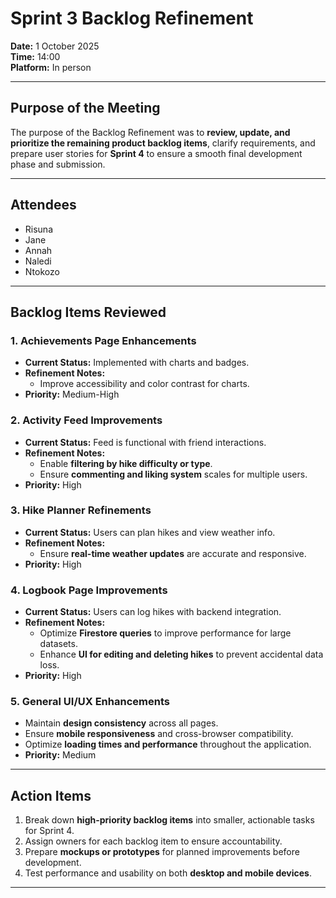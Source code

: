 # Sprint 3 Backlog Refinement 

**Date:** 1 October 2025  
**Time:** 14:00  
**Platform:** In person  

---

## Purpose of the Meeting
The purpose of the Backlog Refinement was to **review, update, and prioritize the remaining product backlog items**, clarify requirements, and prepare user stories for **Sprint 4** to ensure a smooth final development phase and submission.

---

## Attendees
- Risuna  
- Jane  
- Annah  
- Naledi  
- Ntokozo  

---

## Backlog Items Reviewed

### 1. Achievements Page Enhancements
- **Current Status:** Implemented with charts and badges.  
- **Refinement Notes:**    
  - Improve accessibility and color contrast for charts.   
- **Priority:** Medium-High  

### 2. Activity Feed Improvements
- **Current Status:** Feed is functional with friend interactions.  
- **Refinement Notes:**   
  - Enable **filtering by hike difficulty or type**.  
  - Ensure **commenting and liking system** scales for multiple users.  
- **Priority:** High  

### 3. Hike Planner Refinements
- **Current Status:** Users can plan hikes and view weather info.  
- **Refinement Notes:**     
  - Ensure **real-time weather updates** are accurate and responsive.  
- **Priority:** High  

### 4. Logbook Page Improvements
- **Current Status:** Users can log hikes with backend integration.  
- **Refinement Notes:**   
  - Optimize **Firestore queries** to improve performance for large datasets.  
  - Enhance **UI for editing and deleting hikes** to prevent accidental data loss.  
- **Priority:** High  

### 5. General UI/UX Enhancements
- Maintain **design consistency** across all pages.  
- Ensure **mobile responsiveness** and cross-browser compatibility.  
- Optimize **loading times and performance** throughout the application.  
- **Priority:** Medium  

---

## Action Items
1. Break down **high-priority backlog items** into smaller, actionable tasks for Sprint 4.  
2. Assign owners for each backlog item to ensure accountability.  
3. Prepare **mockups or prototypes** for planned improvements before development.  
4. Test performance and usability on both **desktop and mobile devices**.  

---
